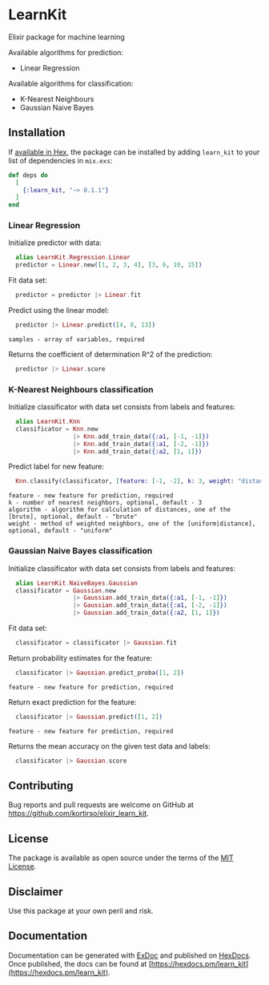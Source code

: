 # LearnKit

Elixir package for machine learning

Available algorithms for prediction:

- Linear Regression

Available algorithms for classification:

- K-Nearest Neighbours
- Gaussian Naive Bayes

## Installation

If [available in Hex](https://hex.pm/docs/publish), the package can be installed
by adding `learn_kit` to your list of dependencies in `mix.exs`:

```elixir
def deps do
  [
    {:learn_kit, "~> 0.1.1"}
  ]
end
```

### Linear Regression

Initialize predictor with data:

```elixir
  alias LearnKit.Regression.Linear
  predictor = Linear.new([1, 2, 3, 4], [3, 6, 10, 15])
```

Fit data set:

```elixir
  predictor = predictor |> Linear.fit
```

Predict using the linear model:

```elixir
  predictor |> Linear.predict([4, 8, 13])
```
    samples - array of variables, required

Returns the coefficient of determination R^2 of the prediction:

```elixir
  predictor |> Linear.score
```

### K-Nearest Neighbours classification

Initialize classificator with data set consists from labels and features:

```elixir
  alias LearnKit.Knn
  classificator = Knn.new
                  |> Knn.add_train_data({:a1, [-1, -1]})
                  |> Knn.add_train_data({:a1, [-2, -1]})
                  |> Knn.add_train_data({:a2, [1, 1]})
```

Predict label for new feature:

```elixir
  Knn.classify(classificator, [feature: [-1, -2], k: 3, weight: "distance"])
```
    feature - new feature for prediction, required
    k - number of nearest neighbors, optional, default - 3
    algorithm - algorithm for calculation of distances, one of the [brute], optional, default - "brute"
    weight - method of weighted neighbors, one of the [uniform|distance], optional, default - "uniform"

### Gaussian Naive Bayes classification

Initialize classificator with data set consists from labels and features:

```elixir
  alias LearnKit.NaiveBayes.Gaussian
  classificator = Gaussian.new
                  |> Gaussian.add_train_data({:a1, [-1, -1]})
                  |> Gaussian.add_train_data({:a1, [-2, -1]})
                  |> Gaussian.add_train_data({:a2, [1, 1]})
```

Fit data set:

```elixir
  classificator = classificator |> Gaussian.fit
```

Return probability estimates for the feature:

```elixir
  classificator |> Gaussian.predict_proba([1, 2])
```
    feature - new feature for prediction, required

Return exact prediction for the feature:

```elixir
  classificator |> Gaussian.predict([1, 2])
```
    feature - new feature for prediction, required

Returns the mean accuracy on the given test data and labels:

```elixir
  classificator |> Gaussian.score
```

## Contributing

Bug reports and pull requests are welcome on GitHub at https://github.com/kortirso/elixir_learn_kit.

## License

The package is available as open source under the terms of the [MIT License](http://opensource.org/licenses/MIT).

## Disclaimer

Use this package at your own peril and risk.

## Documentation

Documentation can be generated with [ExDoc](https://github.com/elixir-lang/ex_doc)
and published on [HexDocs](https://hexdocs.pm). Once published, the docs can
be found at [https://hexdocs.pm/learn_kit](https://hexdocs.pm/learn_kit).

